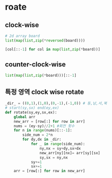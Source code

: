 # roate


## clock-wise
```python
# 2d array board
list(map(list,zip(*reversed(board))))
```

```python
[col[::-1] for col in map(list,zip(*board))]
```

## counter-clock-wise
```python
list(map(list,zip(*board)))[::-1]
```

## 특정 영역 clock wise rotate

```python
_dir_ = ((0,1),(1,0),(0,-1),(-1,0)) # 동,남,서,북
# start(sy,sx) end(ey,ex)
def rotate(sy,ey,sx,ex):
    global arr
    new_arr = [row[:] for row in arr]
    nums = (ey-sy)//2+1 #회전 횟수
    for n in range(nums)[::-1]:
        side_num = 2*n
        for dy,dx in _dir:
            for _ in range(side_num):
                ny,nx = sy+dy,sx+dx
                new_arr[ny][nx]= arr[sy][sx]
                sy,sx = ny,nx
            sy+=1
            sx+=1
    arr = [row[:] for row in new_arr]
 
```